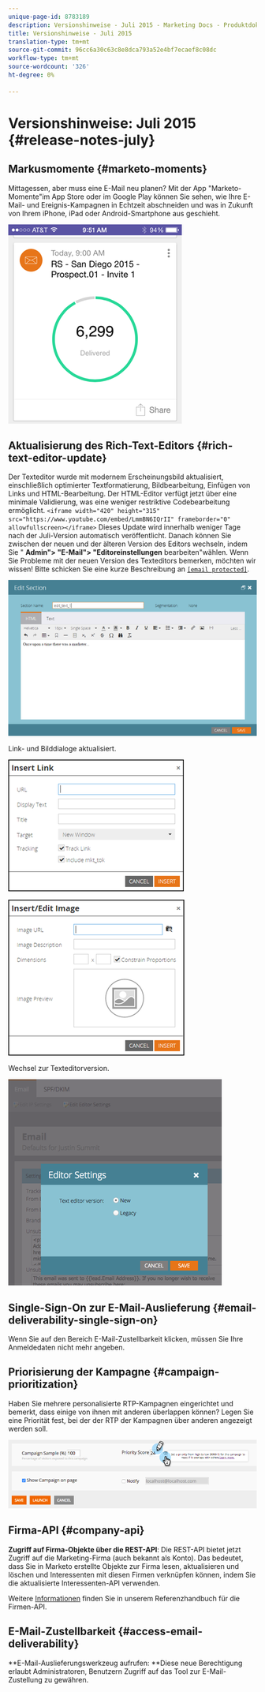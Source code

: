 ```yaml
---
unique-page-id: 8783189
description: Versionshinweise - Juli 2015 - Marketing Docs - Produktdokumentation
title: Versionshinweise - Juli 2015
translation-type: tm+mt
source-git-commit: 96cc6a30c63c8e8dca793a52e4bf7ecaef8c08dc
workflow-type: tm+mt
source-wordcount: '326'
ht-degree: 0%

---
```



# Versionshinweise: Juli 2015 {#release-notes-july}

## Markusmomente {#marketo-moments}

Mittagessen, aber muss eine E-Mail neu planen? Mit der App &quot;Marketo-Momente&quot;im App Store oder im Google Play können Sie sehen, wie Ihre E-Mail- und Ereignis-Kampagnen in Echtzeit abschneiden und was in Zukunft von Ihrem iPhone, iPad oder Android-Smartphone aus geschieht.

![](assets/image2015-7-10-9-3a42-3a29.png)

## Aktualisierung des Rich-Text-Editors {#rich-text-editor-update}

Der Texteditor wurde mit modernem Erscheinungsbild aktualisiert, einschließlich optimierter Textformatierung, Bildbearbeitung, Einfügen von Links und HTML-Bearbeitung. Der HTML-Editor verfügt jetzt über eine minimale Validierung, was eine weniger restriktive Codebearbeitung ermöglicht.
`<iframe width="420" height="315" src="https://www.youtube.com/embed/LmmBN6IQrII" frameborder="0" allowfullscreen></iframe>` Dieses Update wird innerhalb weniger Tage nach der Juli-Version automatisch veröffentlicht. Danach können Sie zwischen der neuen und der älteren Version des Editors wechseln, indem Sie &quot; **Admin&quot;> &quot;E-Mail&quot;> &quot;Editoreinstellungen** bearbeiten&quot;wählen. Wenn Sie Probleme mit der neuen Version des Texteditors bemerken, möchten wir wissen! Bitte schicken Sie eine kurze Beschreibung an [`[email protected]`](http://docs.marketo.com/cdn-cgi/l/email-protection#d0bab3bfbfa0b5a2bdb1be90bdb1a2bbb5a4bffeb3bfbd).

![](assets/image2015-7-10-9-3a42-3a44.png)

Link- und Bilddialoge aktualisiert.

![](assets/image2015-7-10-9-3a42-3a57.png)

![](assets/image2015-7-10-9-3a43-3a20.png)

Wechsel zur Texteditorversion.

![](assets/image2015-7-10-9-3a43-3a32.png)

## Single-Sign-On zur E-Mail-Auslieferung {#email-deliverability-single-sign-on}

Wenn Sie auf den Bereich E-Mail-Zustellbarkeit klicken, müssen Sie Ihre Anmeldedaten nicht mehr angeben.

## Priorisierung der Kampagne {#campaign-prioritization}

Haben Sie mehrere personalisierte RTP-Kampagnen eingerichtet und bemerkt, dass einige von ihnen mit anderen überlappen können? Legen Sie eine Priorität fest, bei der der RTP der Kampagnen über anderen angezeigt werden soll.

![](assets/image2015-7-9-20-3a20-3a58.png)

## Firma-API {#company-api}

**Zugriff auf Firma-Objekte über die REST-API**: Die REST-API bietet jetzt Zugriff auf die Marketing-Firma (auch bekannt als Konto). Das bedeutet, dass Sie in Marketo erstellte Objekte zur Firma lesen, aktualisieren und löschen und Interessenten mit diesen Firmen verknüpfen können, indem Sie die aktualisierte Interessenten-API verwenden.

Weitere [Informationen](http://developers.marketo.com/documentation/company-api/) finden Sie in unserem Referenzhandbuch für die Firmen-API.

## E-Mail-Zustellbarkeit {#access-email-deliverability}

**E-Mail-Auslieferungswerkzeug aufrufen: **Diese neue Berechtigung erlaubt Administratoren, Benutzern Zugriff auf das Tool zur E-Mail-Zustellung zu gewähren.
